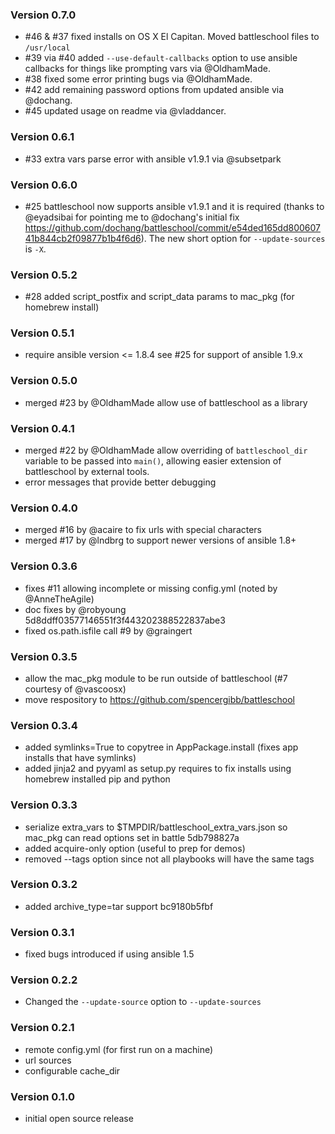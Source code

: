 ### Version 0.7.0

- #46 & #37 fixed installs on OS X El Capitan. Moved battleschool files to `/usr/local`
- #39 via #40 added `--use-default-callbacks` option to use ansible callbacks for things like prompting vars via @OldhamMade.
- #38 fixed some error printing bugs via @OldhamMade.
- #42 add remaining password options from updated ansible via @dochang.
- #45 updated usage on readme via @vladdancer.

### Version 0.6.1

- #33 extra vars parse error with ansible v1.9.1 via @subsetpark

### Version 0.6.0

- #25 battleschool now supports ansible v1.9.1 and it is required (thanks to @eyadsibai for pointing me to @dochang's initial fix https://github.com/dochang/battleschool/commit/e54ded165dd80060741b844cb2f09877b1b4f6d6).   The new short option for `--update-sources` is `-X`.

### Version 0.5.2

- #28 added script_postfix and script_data params to mac_pkg (for homebrew install)

### Version 0.5.1

- require ansible version <= 1.8.4 see #25 for support of ansible 1.9.x

### Version 0.5.0

- merged #23 by @OldhamMade allow use of battleschool as a library

### Version 0.4.1

- merged #22 by @OldhamMade allow overriding of `battleschool_dir` variable to be passed into `main()`, allowing easier extension of battleschool by external tools.
- error messages that provide better debugging

### Version 0.4.0

- merged #16 by @acaire to fix urls with special characters
- merged #17 by @lndbrg to support newer versions of ansible 1.8+

### Version 0.3.6

- fixes #11 allowing incomplete or missing config.yml (noted by @AnneTheAgile)
- doc fixes by @robyoung 5d8ddff03577146551f3f443202388522837abe3
- fixed os.path.isfile call #9 by @graingert 

### Version 0.3.5

- allow the mac_pkg module to be run outside of battleschool (#7 courtesy of @vascoosx)
- move respository to https://github.com/spencergibb/battleschool

### Version 0.3.4

- added symlinks=True to copytree in AppPackage.install (fixes app installs that have symlinks)
- added jinja2 and pyyaml as setup.py requires to fix installs using homebrew installed pip and python

### Version 0.3.3

- serialize extra_vars to $TMPDIR/battleschool_extra_vars.json so mac_pkg can read options set in battle 5db798827a
- added acquire-only option (useful to prep for demos)
- removed --tags option since not all playbooks will have the same tags

### Version 0.3.2

- added archive_type=tar support bc9180b5fbf

### Version 0.3.1

- fixed bugs introduced if using ansible 1.5

### Version 0.2.2

- Changed the `--update-source` option to `--update-sources`

### Version 0.2.1

- remote config.yml (for first run on a machine)
- url sources
- configurable cache_dir

### Version 0.1.0

- initial open source release